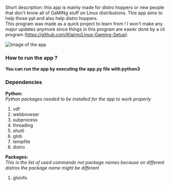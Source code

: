 Short description:
this app is mainly made for distro hoppers or new people that don't know all of GaMiNg stuff on Linux distributions. This app aims to help those ppl and also help distro hoppers.                                                                                                                                                                                        
This program was made as a quick project to learn from ! I won't make any major updates anymore since things in this program are easier done by a cli program
(https://github.com/Klairm/Linux-Gaming-Setup).
                                                                                                                                    
                                                                                                                                                                                                                                                                        
![Image of the app](https://i.imgur.com/cLfzA6b.png)

### How to run the app ?
**You can run the app by executing the app.py file with python3**                                                                          

### Dependencies
**Python:**                                                                                                                                    
*Python packages needed to be installed for the app to work properly*
1.  vdf
2.  webbrowser
3.  subprocess
4.  threading
5.  shutil
6.  glob
7.  tempfile
8.  distro
                                                                                                                                                   
**Packages:**                                                                                                                                              
*This is the list of used commands not package names because on different distros the package name might be different*
1.  glxinfo
